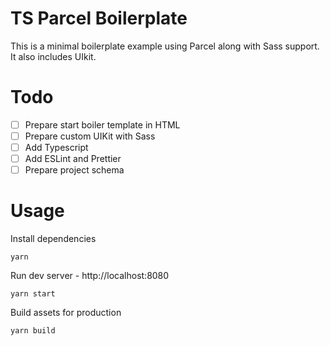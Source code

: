 # TS Parcel Boilerplate

This is a minimal boilerplate example using Parcel along with Sass support. It also includes UIkit.

# Todo

- [ ] Prepare start boiler template in HTML
- [ ] Prepare custom UIKit with Sass
- [ ] Add Typescript
- [ ] Add ESLint and Prettier
- [ ] Prepare project schema

# Usage

Install dependencies

```
yarn
```

Run dev server - http://localhost:8080

```
yarn start
```

Build assets for production

```
yarn build
```
